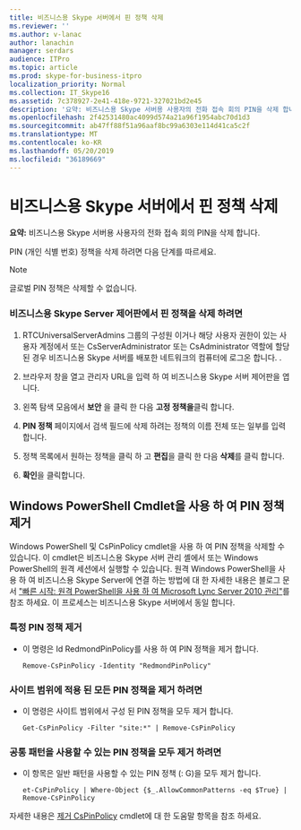 ```yaml
---
title: 비즈니스용 Skype 서버에서 핀 정책 삭제
ms.reviewer: ''
ms.author: v-lanac
author: lanachin
manager: serdars
audience: ITPro
ms.topic: article
ms.prod: skype-for-business-itpro
localization_priority: Normal
ms.collection: IT_Skype16
ms.assetid: 7c378927-2e41-418e-9721-327021bd2e45
description: '요약: 비즈니스용 Skype 서버용 사용자의 전화 접속 회의 PIN을 삭제 합니다.'
ms.openlocfilehash: 2f42531480ac4099d574a21a96f1954abc70d1d3
ms.sourcegitcommit: ab47ff88f51a96aaf8bc99a6303e114d41ca5c2f
ms.translationtype: MT
ms.contentlocale: ko-KR
ms.lasthandoff: 05/20/2019
ms.locfileid: "36189669"
---
```

# <a name="delete-a-pin-policy-in-skype-for-business-server"></a>비즈니스용 Skype 서버에서 핀 정책 삭제
 
**요약:** 비즈니스용 Skype 서버용 사용자의 전화 접속 회의 PIN을 삭제 합니다.
  
PIN (개인 식별 번호) 정책을 삭제 하려면 다음 단계를 따르세요.
  
> [!NOTE]
> 글로벌 PIN 정책은 삭제할 수 없습니다. 
  
### <a name="to-delete-a-pin-policy-in-skype-for-business-server-control-panel"></a>비즈니스용 Skype Server 제어판에서 핀 정책을 삭제 하려면

1.  RTCUniversalServerAdmins 그룹의 구성원 이거나 해당 사용자 권한이 있는 사용자 계정에서 또는 CsServerAdministrator 또는 CsAdministrator 역할에 할당 된 경우 비즈니스용 Skype 서버를 배포한 네트워크의 컴퓨터에 로그온 합니다. .
    
2. 브라우저 창을 열고 관리자 URL을 입력 하 여 비즈니스용 Skype 서버 제어판을 엽니다.  
    
3. 왼쪽 탐색 모음에서 **보안** 을 클릭 한 다음 **고정 정책을**클릭 합니다.
    
4. **PIN 정책** 페이지에서 검색 필드에 삭제 하려는 정책의 이름 전체 또는 일부를 입력 합니다.
    
5. 정책 목록에서 원하는 정책을 클릭 하 고 **편집**을 클릭 한 다음 **삭제**를 클릭 합니다.
    
6. **확인**을 클릭합니다.
    
## <a name="removing-pin-policies-by-using-windows-powershell-cmdlets"></a>Windows PowerShell Cmdlet을 사용 하 여 PIN 정책 제거

Windows PowerShell 및 CsPinPolicy cmdlet을 사용 하 여 PIN 정책을 삭제할 수 있습니다. 이 cmdlet은 비즈니스용 Skype 서버 관리 셸에서 또는 Windows PowerShell의 원격 세션에서 실행할 수 있습니다. 원격 Windows PowerShell을 사용 하 여 비즈니스용 Skype Server에 연결 하는 방법에 대 한 자세한 내용은 블로그 문서 ["빠른 시작: 원격 PowerShell을 사용 하 여 Microsoft Lync Server 2010 관리"](https://go.microsoft.com/fwlink/p/?linkId=255876)를 참조 하세요. 이 프로세스는 비즈니스용 Skype 서버에서 동일 합니다.
  
### <a name="to-remove-a-specific-pin-policy"></a>특정 PIN 정책 제거

- 이 명령은 Id RedmondPinPolicy를 사용 하 여 PIN 정책을 제거 합니다.
    
  ```
  Remove-CsPinPolicy -Identity "RedmondPinPolicy"
  ```

### <a name="to-remove-all-the-pin-policies-applied-to-the-site-scope"></a>사이트 범위에 적용 된 모든 PIN 정책을 제거 하려면

- 이 명령은 사이트 범위에서 구성 된 PIN 정책을 모두 제거 합니다.
    
  ```
  Get-CsPinPolicy -Filter "site:*" | Remove-CsPinPolicy
  ```

### <a name="to-remove-all-the-pin-policies-that-allow-the-use-of-common-patterns"></a>공통 패턴을 사용할 수 있는 PIN 정책을 모두 제거 하려면

- 이 항목은 일반 패턴을 사용할 수 있는 PIN 정책 (: G)을 모두 제거 합니다.
    
  ```
  et-CsPinPolicy | Where-Object {$_.AllowCommonPatterns -eq $True} | Remove-CsPinPolicy
  ```

자세한 내용은 [제거 CsPinPolicy](https://docs.microsoft.com/powershell/module/skype/remove-cspinpolicy?view=skype-ps) cmdlet에 대 한 도움말 항목을 참조 하세요.
  

